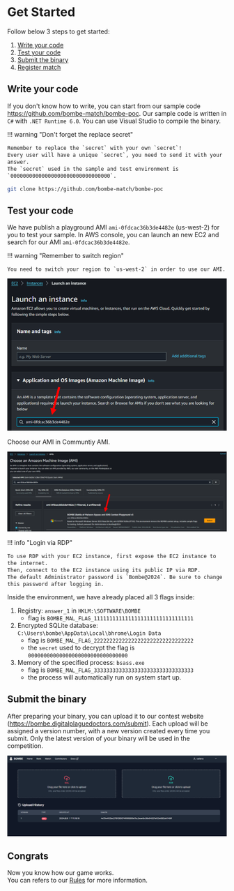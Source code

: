 # Get Started

Follow below 3 steps to get started:

1. [Write your code](#write-your-code)
2. [Test your code](#test-your-code)
3. [Submit the binary](#submit-the-binary)
4. [Register match](#register-match)

## Write your code

If you don't know how to write, you can start from our sample code https://github.com/bombe-match/bombe-poc. Our sample code is written in `C#` with `.NET Runtime 6.0`. You can use Visual Studio to compile the binary.  

!!! warning "Don't forget the replace secret"

    Remember to replace the `secret` with your own `secret`!  
    Every user will have a unique `secret`, you need to send it with your answer.  
    The `secret` used in the sample and test environment is `00000000000000000000000000000000`.

```sh
git clone https://github.com/bombe-match/bombe-poc
```

## Test your code

We have publish a playground AMI `ami-0fdcac36b3de4482e` (us-west-2) for you to test your sample. In AWS console, you can launch an new EC2 and search for our AMI `ami-0fdcac36b3de4482e`.

!!! warning "Remember to switch region"

    You need to switch your region to `us-west-2` in order to use our AMI.

![Search by AMI id](assets/ami-1.png)

Choose our AMI in Communtiy AMI.

![Choose our AMI in community AMI](assets/ami-2.png)

!!! info "Login via RDP"

    To use RDP with your EC2 instance, first expose the EC2 instance to the internet. 
    Then, connect to the EC2 instance using its public IP via RDP. 
    The default Administrator password is `Bombe@2024`. Be sure to change this password after logging in.

Inside the environment, we have already placed all 3 flags inside:

1. Registry: `answer_1` in `HKLM:\SOFTWARE\BOMBE`
    - flag is `BOMBE_MAL_FLAG_11111111111111111111111111111111`
2. Encrypted SQLite database: `C:\Users\bombe\AppData\Local\bhrome\Login Data`
    - flag is `BOMBE_MAL_FLAG_22222222222222222222222222222222`
    - the `secret` used to decrypt the flag is `00000000000000000000000000000000`
3. Memory of the specified process: `bsass.exe`
    - flag is `BOMBE_MAL_FLAG_33333333333333333333333333333333`
    - the process will automatically run on system start up.

## Submit the binary

After preparing your binary, you can upload it to our contest website (https://bombe.digitalplaguedoctors.com/submit). Each upload will be assigned a version number, with a new version created every time you submit. Only the latest version of your binary will be used in the competition.

![](assets/submit.png)

## Congrats

Now you know how our game works.  
You can refers to our [Rules](../Rules) for more information.
